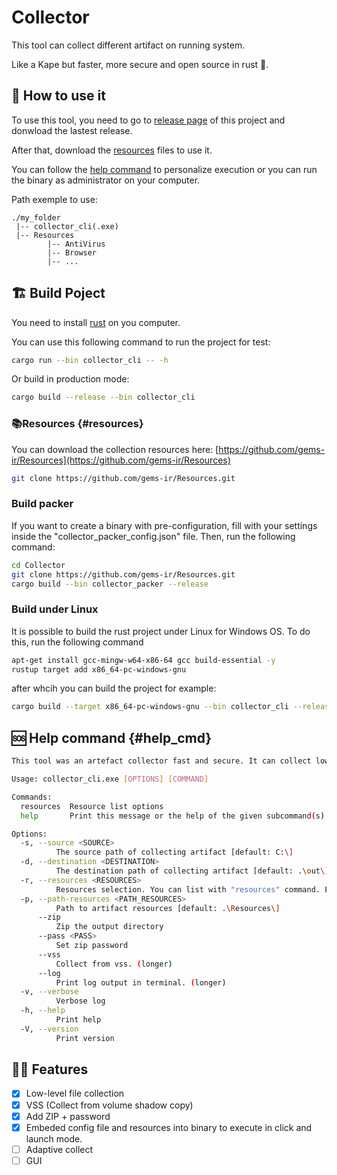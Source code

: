 # Collector

This tool can collect different artifact on running system.

Like a Kape but faster, more secure and open source in rust 🦀.

## 🧩 How to use it

To use this tool, you need to go to [release page](https://github.com/gems-ir/Collector/releases) of this project and donwload the lastest release.

After that, download the [resources](#resources) files to use it.

You can follow the [help command](#help_cmd) to personalize execution or you can run the binary as administrator on your computer.

Path exemple to use: 
```
./my_folder
 |-- collector_cli(.exe)
 |-- Resources
        |-- AntiVirus
        |-- Browser
        |-- ...
```

## 🏗️ Build Poject

You need to install [rust](https://www.rust-lang.org/fr/tools/install) on you computer.

You can use this following command to run the project for test:

```bash
cargo run --bin collector_cli -- -h
```

Or build in production mode:

```bash
cargo build --release --bin collector_cli
```

### 📚Resources {#resources}

You can download the collection resources here: [https://github.com/gems-ir/Resources](https://github.com/gems-ir/Resources)
```bash
git clone https://github.com/gems-ir/Resources.git
```

### Build packer

If you want to create a binary with pre-configuration, fill with your settings inside the "collector_packer_config.json" file.
Then, run the following command:

```bash
cd Collector
git clone https://github.com/gems-ir/Resources.git
cargo build --bin collector_packer --release
```

### Build under Linux

It is possible to build the rust project under Linux for Windows OS.
To do this, run the following command
```bash
apt-get install gcc-mingw-w64-x86-64 gcc build-essential -y
rustup target add x86_64-pc-windows-gnu
```
after whcih you can build the project for example:
```bash
cargo build --target x86_64-pc-windows-gnu --bin collector_cli --release
```


## 🆘 Help command {#help_cmd}

```bash
This tool was an artefact collector fast and secure. It can collect low level files.

Usage: collector_cli.exe [OPTIONS] [COMMAND]

Commands:
  resources  Resource list options
  help       Print this message or the help of the given subcommand(s)

Options:
  -s, --source <SOURCE>
          The source path of collecting artifact [default: C:\]
  -d, --destination <DESTINATION>
          The destination path of collecting artifact [default: .\out\]
  -r, --resources <RESOURCES>
          Resources selection. You can list with "resources" command. Exemple: MFT,Prefetch,EVTX [default: All]
  -p, --path-resources <PATH_RESOURCES>
          Path to artifact resources [default: .\Resources\]
      --zip
          Zip the output directory
      --pass <PASS>
          Set zip password
      --vss
          Collect from vss. (longer)
      --log
          Print log output in terminal. (longer)
  -v, --verbose
          Verbose log
  -h, --help
          Print help
  -V, --version
          Print version
```

## 👨‍💻 Features

- [X] Low-level file collection
- [X] VSS (Collect from volume shadow copy)
- [X] Add ZIP + password
- [X] Embeded config file and resources into binary to execute in click and launch mode.
- [ ] Adaptive collect
- [ ] GUI
